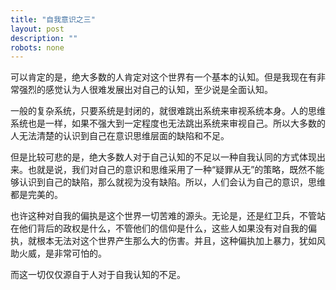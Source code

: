 ```yaml
---
title: "自我意识之三"
layout: post
description: ""
robots: none
---
```


可以肯定的是，绝大多数的人肯定对这个世界有一个基本的认知。但是我现在有非常强烈的感觉认为人很难发展出对自己的认知，至少说是全面认知。

一般的复杂系统，只要系统是封闭的，就很难跳出系统来审视系统本身。人的思维系统也是一样，如果不强大到一定程度也无法跳出系统来审视自己。所以大多数的人无法清楚的认识到自己在意识思维层面的缺陷和不足。

但是比较可悲的是，绝大多数人对于自己认知的不足以一种自我认同的方式体现出来。也就是说，我们对自己的意识和思维采用了一种“疑罪从无”的策略，既然不能够认识到自己的缺陷，那么就视为没有缺陷。所以，人们会认为自己的意识，思维都是完美的。

也许这种对自我的偏执是这个世界一切苦难的源头。无论是，还是红卫兵，不管站在他们背后的政权是什么，不管他们的信仰是什么，这些人如果没有对自我的偏执，就根本无法对这个世界产生那么大的伤害。并且，这种偏执加上暴力，犹如风助火威，是非常可怕的。

而这一切仅仅源自于人对于自我认知的不足。